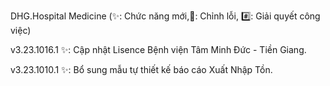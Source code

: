 DHG.Hospital Medicine
(✨: Chức năng mới,🐛: Chỉnh lỗi, #️⃣: Giải quyết công việc)


v3.23.1016.1
✨: Cập nhật Lisence Bệnh viện Tâm Minh Đức - Tiền Giang.

v3.23.1010.1
✨: Bổ sung mẫu tự thiết kế báo cáo Xuất Nhập Tồn.

